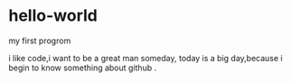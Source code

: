 # hello-world
my first progrom

i like code,i want to be a great man someday, today is a big day,because i begin to know something about github .
